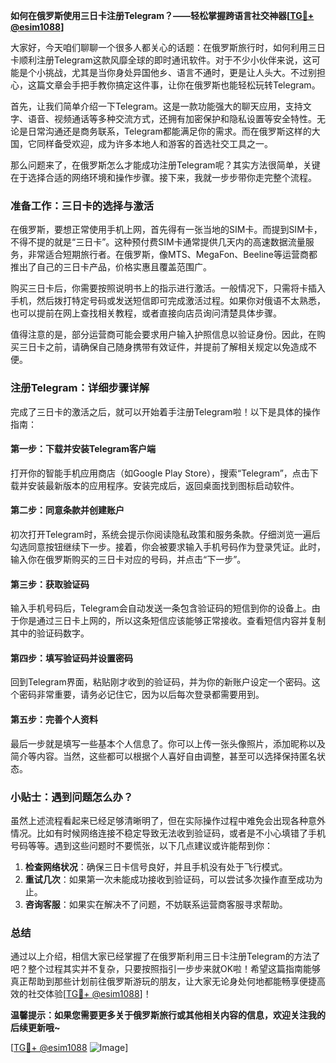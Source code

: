 **如何在俄罗斯使用三日卡注册Telegram？——轻松掌握跨语言社交神器[[TG💪+ @esim1088](https://t.me/s/esim1088)]**

大家好，今天咱们聊聊一个很多人都关心的话题：在俄罗斯旅行时，如何利用三日卡顺利注册Telegram这款风靡全球的即时通讯软件。对于不少小伙伴来说，这可能是个小挑战，尤其是当你身处异国他乡、语言不通时，更是让人头大。不过别担心，这篇文章会手把手教你搞定这件事，让你在俄罗斯也能轻松玩转Telegram。

首先，让我们简单介绍一下Telegram。这是一款功能强大的聊天应用，支持文字、语音、视频通话等多种交流方式，还拥有加密保护和隐私设置等安全特性。无论是日常沟通还是商务联系，Telegram都能满足你的需求。而在俄罗斯这样的大国，它同样备受欢迎，成为许多本地人和游客的首选社交工具之一。

那么问题来了，在俄罗斯怎么才能成功注册Telegram呢？其实方法很简单，关键在于选择合适的网络环境和操作步骤。接下来，我就一步步带你走完整个流程。

### 准备工作：三日卡的选择与激活

在俄罗斯，要想正常使用手机上网，首先得有一张当地的SIM卡。而提到SIM卡，不得不提的就是“三日卡”。这种预付费SIM卡通常提供几天内的高速数据流量服务，非常适合短期旅行者。在俄罗斯，像MTS、MegaFon、Beeline等运营商都推出了自己的三日卡产品，价格实惠且覆盖范围广。

购买三日卡后，你需要按照说明书上的指示进行激活。一般情况下，只需将卡插入手机，然后拨打特定号码或发送短信即可完成激活过程。如果你对俄语不太熟悉，也可以提前在网上查找相关教程，或者直接向店员询问清楚具体步骤。

值得注意的是，部分运营商可能会要求用户输入护照信息以验证身份。因此，在购买三日卡之前，请确保自己随身携带有效证件，并提前了解相关规定以免造成不便。

### 注册Telegram：详细步骤详解

完成了三日卡的激活之后，就可以开始着手注册Telegram啦！以下是具体的操作指南：

#### 第一步：下载并安装Telegram客户端
打开你的智能手机应用商店（如Google Play Store），搜索“Telegram”，点击下载并安装最新版本的应用程序。安装完成后，返回桌面找到图标启动软件。

#### 第二步：同意条款并创建账户
初次打开Telegram时，系统会提示你阅读隐私政策和服务条款。仔细浏览一遍后勾选同意按钮继续下一步。接着，你会被要求输入手机号码作为登录凭证。此时，输入你在俄罗斯购买的三日卡对应的号码，并点击“下一步”。

#### 第三步：获取验证码
输入手机号码后，Telegram会自动发送一条包含验证码的短信到你的设备上。由于你是通过三日卡上网的，所以这条短信应该能够正常接收。查看短信内容并复制其中的验证码数字。

#### 第四步：填写验证码并设置密码
回到Telegram界面，粘贴刚才收到的验证码，并为你的新账户设定一个密码。这个密码非常重要，请务必记住它，因为以后每次登录都需要用到。

#### 第五步：完善个人资料
最后一步就是填写一些基本个人信息了。你可以上传一张头像照片，添加昵称以及简介等内容。当然，这些都可以根据个人喜好自由调整，甚至可以选择保持匿名状态。

### 小贴士：遇到问题怎么办？

虽然上述流程看起来已经足够清晰明了，但在实际操作过程中难免会出现各种意外情况。比如有时候网络连接不稳定导致无法收到验证码，或者是不小心填错了手机号码等等。遇到这些问题时不要慌张，以下几点建议或许能帮到你：

1. **检查网络状况**：确保三日卡信号良好，并且手机没有处于飞行模式。
2. **重试几次**：如果第一次未能成功接收到验证码，可以尝试多次操作直至成功为止。
3. **咨询客服**：如果实在解决不了问题，不妨联系运营商客服寻求帮助。

### 总结

通过以上介绍，相信大家已经掌握了在俄罗斯利用三日卡注册Telegram的方法了吧？整个过程其实并不复杂，只要按照指引一步步来就OK啦！希望这篇指南能够真正帮助到那些计划前往俄罗斯游玩的朋友，让大家无论身处何地都能畅享便捷高效的社交体验[[TG💪+ @esim1088](https://t.me/s/esim1088)]！

**温馨提示：如果您需要更多关于俄罗斯旅行或其他相关内容的信息，欢迎关注我的后续更新哦~**

[[TG💪+ @esim1088](https://t.me/s/esim1088) ![Image](https://i.postimg.cc/4NQfJmqS/Snipaste-2025-05-13-00-14-12.png)]